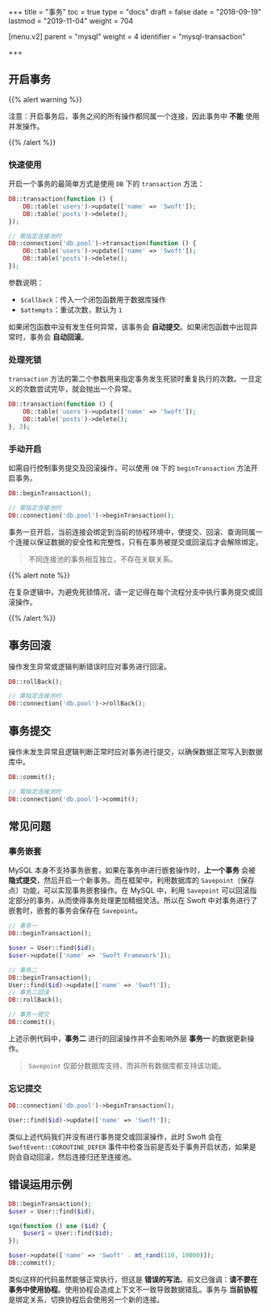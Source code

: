 +++
title = "事务"
toc = true
type = "docs"
draft = false
date = "2018-09-19"
lastmod = "2019-11-04"
weight = 704

[menu.v2]
  parent = "mysql"
  weight = 4
  identifier = "mysql-transaction"

+++

## 开启事务

{{% alert warning %}}

注意：开启事务后，事务之间的所有操作都同属一个连接，因此事务中 **不能** 使用并发操作。

{{% /alert %}}

### 快速使用

开启一个事务的最简单方式是使用 `DB` 下的 `transaction` 方法：

```php
DB::transaction(function () {
    DB::table('users')->update(['name' => 'Swoft']);
    DB::table('posts')->delete();
});

// 需指定连接池时
DB::connection('db.pool')->transaction(function () {
    DB::table('users')->update(['name' => 'Swoft']);
    DB::table('posts')->delete();
});
```

参数说明：

- `$callback`：传入一个闭包函数用于数据库操作
- `$attempts`：重试次数，默认为 `1`

如果闭包函数中没有发生任何异常，该事务会 **自动提交**。如果闭包函数中出现异常时，事务会 **自动回滚**。

### 处理死锁

`transaction` 方法的第二个参数用来指定事务发生死锁时重复执行的次数。一旦定义的次数尝试完毕，就会抛出一个异常。

```php
DB::transaction(function () {
    DB::table('users')->update(['name' => 'Swoft']);
    DB::table('posts')->delete();
}, 3);
```

### 手动开启

如需自行控制事务提交及回滚操作，可以使用 `DB` 下的 `beginTransaction` 方法开启事务。

```php
DB::beginTransaction();

// 需指定连接池时
DB::connection('db.pool')->beginTransaction();
```

事务一旦开启，当前连接会绑定到当前的协程环境中，使提交、回滚、查询同属一个连接以保证数据的安全性和完整性，只有在事务被提交或回滚后才会解除绑定。

> 不同连接池的事务相互独立，不存在关联关系。

{{% alert note %}}

在复杂逻辑中，为避免死锁情况，请一定记得在每个流程分支中执行事务提交或回滚操作。

{{% /alert %}}

## 事务回滚

操作发生异常或逻辑判断错误时应对事务进行回滚。

```php
DB::rollBack();

// 需指定连接池时
DB::connection('db.pool')->rollBack();
```

## 事务提交

操作未发生异常且逻辑判断正常时应对事务进行提交，以确保数据正常写入到数据库中。

```php
DB::commit();

// 需指定连接池时
DB::connection('db.pool')->commit();
```

## 常见问题

### 事务嵌套

MySQL 本身不支持事务嵌套，如果在事务中进行嵌套操作时，**上一个事务**  会被 **隐式提交**，然后开启一个新事务。而在框架中，利用数据库的 `Savepoint`（保存点）功能，可以实现事务嵌套操作。在 MySQL 中，利用 `Savepoint` 可以回滚指定部分的事务，从而使得事务处理更加精细灵活。所以在 Swoft 中对事务进行了嵌套时，嵌套的事务会保存在 `Savepoint`。

```php
// 事务一
DB::beginTransaction();

$user = User::find($id);
$user->update(['name' => 'Swoft Framework']);

// 事务二
DB::beginTransaction();
User::find($id)->update(['name' => 'Swoft']);
// 事务二回滚
DB::rollBack();

// 事务一提交
DB::commit();
```

上述示例代码中，**事务二** 进行的回滚操作并不会影响外层 **事务一** 的数据更新操作。

> `Savepoint` 仅部分数据库支持，而非所有数据库都支持该功能。

### 忘记提交

```php
DB::connection('db.pool')->beginTransaction();

User::find($id)->update(['name' => 'Swoft']);
```

类似上述代码我们并没有进行事务提交或回滚操作，此时 Swoft 会在 `SwoftEvent::COROUTINE_DEFER` 事件中检查当前是否处于事务开启状态，如果是则会自动回滚，然后连接归还至连接池。

## 错误运用示例

```php
DB::beginTransaction();
$user = User::find($id);

sgo(function () use ($id) {
    $user1 = User::find($id);
});

$user->update(['name' => 'Swoft' . mt_rand(110, 10000)]);
DB::commit();
```

类似这样的代码虽然能够正常执行，但这是 **错误的写法**。前文已强调：**请不要在事务中使用协程**。使用协程会造成上下文不一致导致数据错乱。事务与 **当前协程** 是绑定关系，切换协程后会使用另一个新的连接。

